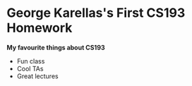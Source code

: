 # George Karellas's First CS193 Homework # 
**My favourite things about CS193**
- Fun class
- Cool TAs
- Great lectures
  
